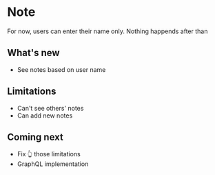 # Note

For now, users can enter their name only. Nothing happends after than

## What's new
- See notes based on user name

## Limitations
- Can't see others' notes
- Can add new notes

## Coming next
- Fix 👆 those limitations
- GraphQL implementation
